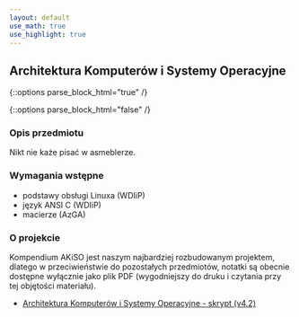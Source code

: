 ```yaml
---
layout: default
use_math: true
use_highlight: true
---
```


Architektura Komputerów i Systemy Operacyjne
---

{::options parse_block_html="true" /}
<script src="https://ajax.googleapis.com/ajax/libs/jquery/3.3.1/jquery.min.js"></script>
<script>
$.getJSON('http://api.icndb.com/jokes/random?limitTo=[nerdy]', function(data) {
console.log(data);
document.getElementById("chuck").innerHTML = data.value.joke;
});
</script>
<div class="math-box">
<p id="chuck"></p>
</div>
{::options parse_block_html="false" /}

### Opis przedmiotu

Nikt nie każe pisać w asmeblerze.

### Wymagania wstępne

* podstawy obsługi Linuxa (WDIiP)
* język ANSI C (WDIiP)
* macierze (AzGA)

### O projekcie

Kompendium AKiSO jest naszym najbardziej rozbudowanym projektem, dlatego w przeciwieństwie do pozostałych przedmiotów, notatki są obecnie dostępne wyłącznie jako plik PDF (wygodniejszy do druku i czytania przy tej objętości materiału).
* [Architektura Komputerów i Systemy Operacyjne - skrypt (v4.2)](/pdfs/sem3/akiso-skrypt.pdf)